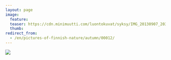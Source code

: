 ```yaml
---
layout: page
image:
  feature:
  teaser: https://cdn.minimuutti.com/luontokuvat/syksy/IMG_20130907_203650-245px.jpg
  thumb:
redirect_from:
  - /en/pictures-of-finnish-nature/autumn/00012/
---
```


![](https://cdn.minimuutti.com/luontokuvat/syksy/IMG_20130907_203650-800px.jpg)
